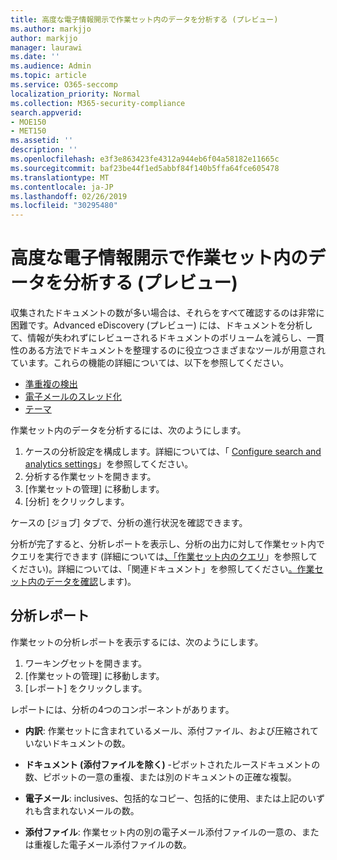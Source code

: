 ```yaml
---
title: 高度な電子情報開示で作業セット内のデータを分析する (プレビュー)
ms.author: markjjo
author: markjjo
manager: laurawi
ms.date: ''
ms.audience: Admin
ms.topic: article
ms.service: O365-seccomp
localization_priority: Normal
ms.collection: M365-security-compliance
search.appverid:
- MOE150
- MET150
ms.assetid: ''
description: ''
ms.openlocfilehash: e3f3e863423fe4312a944eb6f04a58182e11665c
ms.sourcegitcommit: baf23be44f1ed5abbf84f140b5ffa64fce605478
ms.translationtype: MT
ms.contentlocale: ja-JP
ms.lasthandoff: 02/26/2019
ms.locfileid: "30295480"
---
```

# <a name="analyze-data-in-a-working-set-in-advanced-ediscovery-preview"></a>高度な電子情報開示で作業セット内のデータを分析する (プレビュー)

収集されたドキュメントの数が多い場合は、それらをすべて確認するのは非常に困難です。Advanced eDiscovery (プレビュー) には、ドキュメントを分析して、情報が失われずにレビューされるドキュメントのボリュームを減らし、一貫性のある方法でドキュメントを整理するのに役立つさまざまなツールが用意されています。これらの機能の詳細については、以下を参照してください。

- [準重複の検出](near-duplicates.md)
- [電子メールのスレッド化](email-threading.md)
- [テーマ](themes.md)

作業セット内のデータを分析するには、次のようにします。

1. ケースの分析設定を構成します。詳細については、「 [Configure search and analytics settings](configure-search-analytics-settings.md)」を参照してください。
2. 分析する作業セットを開きます。
3. [作業セットの管理] に移動します。
4. [分析] をクリックします。

ケースの [ジョブ] タブで、分析の進行状況を確認できます。

 分析が完了すると、分析レポートを表示し、分析の出力に対して作業セット内でクエリを実行できます (詳細については[、「作業セット内のクエリ](working-set-search.md)」を参照してください)。詳細については、「関連ドキュメント」を参照してください[。作業セット内のデータを確認](reviewing-data-in-working-set.md)します)。

## <a name="analytics-report"></a>分析レポート

作業セットの分析レポートを表示するには、次のようにします。

1. ワーキングセットを開きます。
2. [作業セットの管理] に移動します。
3. [レポート] をクリックします。

レポートには、分析の4つのコンポーネントがあります。

- **内訳**: 作業セットに含まれているメール、添付ファイル、および圧縮されていないドキュメントの数。

- **ドキュメント (添付ファイルを除く)** -ピボットされたルースドキュメントの数、ピボットの一意の重複、または別のドキュメントの正確な複製。

- **電子メール**: inclusives、包括的なコピー、包括的に使用、または上記のいずれも含まれないメールの数。

- **添付ファイル**: 作業セット内の別の電子メール添付ファイルの一意の、または重複した電子メール添付ファイルの数。